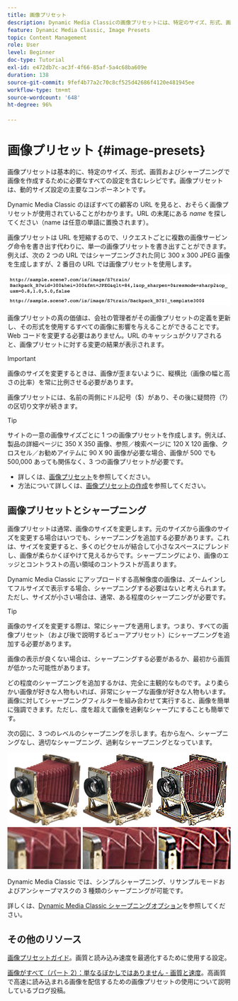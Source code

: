 ```yaml
---
title: 画像プリセット
description: Dynamic Media Classicの画像プリセットには、特定のサイズ、形式、画質およびシャープニングでの画像の作成に必要なすべての設定が含まれています。 画像プリセットは、動的サイズ設定の主要なコンポーネントです。 Dynamic Media Classic で URL を見ると、画像プリセットが使用されているかどうかを簡単に確認できます。画像プリセットと、それが役に立つ理由およびその作成方法について説明します。
feature: Dynamic Media Classic, Image Presets
topic: Content Management
role: User
level: Beginner
doc-type: Tutorial
exl-id: e472db7c-ac3f-4f66-85af-5a4c68ba609e
duration: 138
source-git-commit: 9fef4b77a2c70c8cf525d42686f4120e481945ee
workflow-type: tm+mt
source-wordcount: '648'
ht-degree: 96%

---
```


# 画像プリセット {#image-presets}

画像プリセットは基本的に、特定のサイズ、形式、画質およびシャープニングで画像を作成するために必要なすべての設定を含むレシピです。画像プリセットは、動的サイズ設定の主要なコンポーネントです。

Dynamic Media Classic のほぼすべての顧客の URL を見ると、おそらく画像プリセットが使用されていることがわかります。URL の末尾にある $name$ を探してください（name は任意の単語に置換されます）。

画像プリセットは URL を短縮するので、リクエストごとに複数の画像サービング命令を書き出す代わりに、単一の画像プリセットを書き出すことができます。例えば、次の 2 つの URL ではシャープニングされた同じ 300 x 300 JPEG 画像を生成しますが、2 番目の URL では画像プリセットを使用します。

![画像](assets/image-presets/image-preset-2.png)

画像プリセットの真の価値は、会社の管理者がその画像プリセットの定義を更新し、その形式を使用するすべての画像に影響を与えることができることです。Web コードを変更する必要はありません。URL のキャッシュがクリアされると、画像プリセットに対する変更の結果が表示されます。

>[!IMPORTANT]
>
>画像のサイズを変更するときは、画像が歪まないように、縦横比（画像の幅と高さの比率）を常に比例させる必要があります。

画像プリセットには、名前の両側にドル記号（$）があり、その後に疑問符（?）の区切り文字が続きます。

>[!TIP]
>
>サイトの一意の画像サイズごとに 1 つの画像プリセットを作成します。例えば、製品の詳細ページに 350 X 350 画像、参照／検索ページに 120 X 120 画像、クロスセル／お勧めアイテムに 90 X 90 画像が必要な場合、画像が 500 でも 500,000 あっても関係なく、3 つの画像プリセットが必要です。

- 詳しくは、[画像プリセット](https://experienceleague.adobe.com/docs/dynamic-media-classic/using/image-sizing/setting-image-presets.html?lang=ja)を参照してください。
- 方法について詳しくは、[画像プリセットの作成](https://experienceleague.adobe.com/docs/dynamic-media-classic/using/image-sizing/setting-image-presets.html?lang=ja#creating-an-image-preset)を参照してください。

## 画像プリセットとシャープニング

画像プリセットは通常、画像のサイズを変更します。元のサイズから画像のサイズを変更する場合はいつでも、シャープニングを追加する必要があります。これは、サイズを変更すると、多くのピクセルが結合して小さなスペースにブレンドし、画像が柔らかくぼやけて見えるからです。シャープニングにより、画像のエッジとコントラストの高い領域のコントラストが高まります。

Dynamic Media Classic にアップロードする高解像度の画像は、ズームインしてフルサイズで表示する場合、シャープニングする必要はないと考えられます。ただし、サイズが小さい場合は、通常、ある程度のシャープニングが必要です。

>[!TIP]
>
>画像のサイズを変更する際は、常にシャープを適用します。つまり、すべての画像プリセット（および後で説明するビューアプリセット）にシャープニングを追加する必要があります。
>
>画像の表示が良くない場合は、シャープニングする必要があるか、最初から画質が低かった可能性があります。

どの程度のシャープニングを追加するかは、完全に主観的なものです。より柔らかい画像が好きな人物もいれば、非常にシャープな画像が好きな人物もいます。画像に対してシャープニングフィルターを組み合わせて実行すると、画像を簡単に強調できます。ただし、度を超えて画像を過剰なシャープにすることも簡単です。

次の図に、3 つのレベルのシャープニングを示します。右から左へ、シャープニングなし、適切なシャープニング、過剰なシャープニングとなっています。

![画像](assets/image-presets/image-presets-1.jpg)

Dynamic Media Classic では、シンプルシャープニング、リサンプルモードおよびアンシャープマスクの 3 種類のシャープニングが可能です。

詳しくは、[Dynamic Media Classic シャープニングオプション](https://experienceleague.adobe.com/docs/dynamic-media-classic/using/master-files/sharpening-image.html?lang=ja#sharpening_an_image)を参照してください。

## その他のリソース

[画像プリセットガイド](https://www.adobe.com/content/dam/www/us/en/experience-manager/pdfs/dynamic-media-image-preset-guide.pdf)。画質と読み込み速度を最適化するために使用する設定。

[画像がすべて（パート 2）：単なるぼかしではありません - 画質と速度](https://theblog.adobe.com/image-is-everything-part-2-its-never-just-a-blur-quality-versus-speed/)。高画質で高速に読み込まれる画像を配信するための画像プリセットの使用について説明しているブログ投稿。
